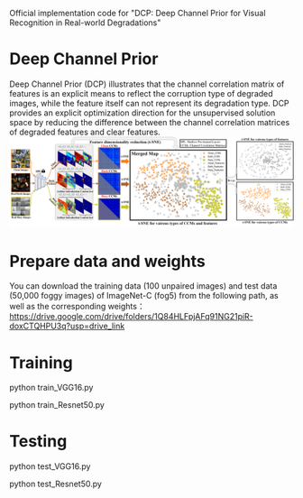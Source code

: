 Official implementation code for "DCP: Deep Channel Prior for Visual Recognition in Real-world Degradations"

# Deep Channel Prior
Deep Channel Prior (DCP) illustrates that the channel correlation matrix of features is an explicit means to reflect the corruption type of degraded images, while the feature itself can not represent its degradation type. DCP provides an explicit optimization direction for the unsupervised solution space by reducing the difference between the channel correlation matrices of degraded features and clear features.
![Deep Channel Prior from unpaired real clear and degraded images](https://github.com/liyuhang166/Deep_Channel_Prior/blob/main/Fig2-Gram2.png)

# Prepare data and weights
You can download the training data (100 unpaired images) and test data (50,000 foggy images) of ImageNet-C (fog5) from the following path, as well as the corresponding weights：
https://drive.google.com/drive/folders/1Q84HLFpjAFq91NG21piR-doxCTQHPU3q?usp=drive_link


# Training
python train_VGG16.py 

python train_Resnet50.py

# Testing 
python test_VGG16.py

python test_Resnet50.py


